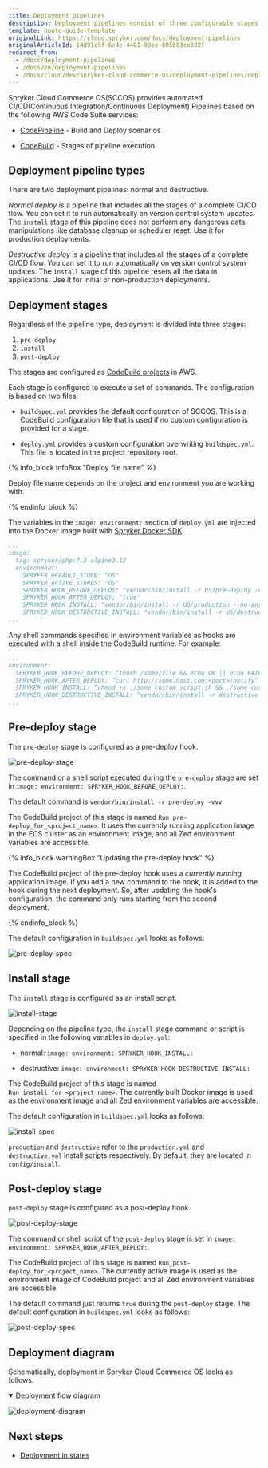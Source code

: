 ```yaml
---
title: Deployment pipelines
description: Deployment pipelines consist of three configurable stages.
template: howto-guide-template
originalLink: https://cloud.spryker.com/docs/deployment-pipelines
originalArticleId: 14d91c9f-6c4e-4481-83ee-005683ce602f
redirect_from:
  - /docs/deployment-pipelines
  - /docs/en/deployment-pipelines
  - /docs/cloud/dev/spryker-cloud-commerce-os/deployment-pipelines/deployment-pipelines.html
---
```


Spryker Cloud Commerce OS(SCCOS) provides automated CI/CD(Continuous Integration/Continuous Deployment) Pipelines based on the following AWS Code Suite services:

*   [CodePipeline](https://aws.amazon.com/codepipeline/) - Build and Deploy scenarios

*   [CodeBuild](https://aws.amazon.com/codebuild/) - Stages of pipeline execution


## Deployment pipeline types


There are two deployment pipelines: normal and destructive.

_Normal deploy_ is a pipeline that includes all the stages of a complete CI/CD flow. You can set it to run automatically on version control system updates. The `install` stage of this pipeline does not perform any dangerous data manipulations like database cleanup or scheduler reset. Use it for production deployments.

_Destructive deploy_ is a pipeline that includes all the stages of a complete CI/CD flow. You can set it to run automatically on version control system updates. The `install` stage of this pipeline resets all the data in applications. Use it for initial or non-production deployments.

## Deployment stages


Regardless of the pipeline type, deployment is divided into three stages:

1. `pre-deploy`
2. `install`
3. `post-deploy`


The stages are configured as [CodeBuild projects](https://docs.aws.amazon.com/codebuild/latest/userguide/builds-projects-and-builds.html) in AWS.

Each stage is configured to execute a set of commands. The configuration is based on two files:

*   `buildspec.yml` provides the default configuration of SCCOS. This is a CodeBuild configuration file that is used if no custom configuration is provided for a stage.

*   `deploy.yml` provides a custom configuration overwriting `buildspec.yml`. This file is located in the project repository root.

{% info_block infoBox "Deploy file name" %}

Deploy file name depends on the project and environment you are working with.

{% endinfo_block %}


The variables in the `image: environment:` section of `deploy.yml` are injected into the Docker image built with [Spryker Docker SDK](/docs/scos/dev/the-docker-sdk/{{site.version}}/the-docker-sdk.html).

```yaml
...
image:
  tag: spryker/php:7.3-alpine3.12
  environment:
    SPRYKER_DEFAULT_STORE: "US"
    SPRYKER_ACTIVE_STORES: "US"
    SPRYKER_HOOK_BEFORE_DEPLOY: "vendor/bin/install -r US/pre-deploy -vvv"
    SPRYKER_HOOK_AFTER_DEPLOY: "true"
    SPRYKER_HOOK_INSTALL: "vendor/bin/install -r US/production --no-ansi -vvv"
    SPRYKER_HOOK_DESTRUCTIVE_INSTALL: "vendor/bin/install -r US/destructive --no-ansi -vvv"
...
```

Any shell commands specified in environment variables as hooks are executed with a shell inside the CodeBuild runtime. For example:

```yaml
...
environment:
  SPRYKER_HOOK_BEFORE_DEPLOY: “touch /some/file && echo OK || echo FAIL“
  SPRYKER_HOOK_AFTER_DEPLOY: “curl http://some.host.com:<port>/notify“
  SPRYKER_HOOK_INSTALL: “chmod +x ./some_custom_script.sh && ./some_custom_scipt.sh“
  SPRYKER_HOOK_DESTRUCTIVE_INSTALL: “vendor/bin/install -r destructive --no-ansi -vvv“
...
 ```




## Pre-deploy stage


The `pre-deploy` stage is configured as a pre-deploy hook.

![pre-deploy-stage](https://spryker.s3.eu-central-1.amazonaws.com/cloud-docs/Spryker+Cloud/Deployment+pipelines/Deployment+pipelines/pre-deploy-stage.png)

The command or a shell script executed during the `pre-deploy` stage are set in `image: environment: SPRYKER_HOOK_BEFORE_DEPLOY:`.

The default command is `vendor/bin/install -r pre-deploy -vvv`.

The CodeBuild project of this stage is named `Run_pre-deploy_for_<project_name>`. It uses the currently running application image in the ECS cluster as an environment image, and all Zed environment variables are accessible.

{% info_block warningBox "Updating the pre-deploy hook" %}

The CodeBuild project of the pre-deploy hook uses a *currently running* application image. If you add a new command to the hook, it is added to the hook during the next deployment. So, after updating the hook's configuration, the command only runs starting from the second deployment.

{% endinfo_block %}

The default configuration in `buildspec.yml` looks as follows:

![pre-deploy-spec](https://spryker.s3.eu-central-1.amazonaws.com/cloud-docs/Spryker+Cloud/Deployment+pipelines/Deployment+pipelines/pre-deploy-buildspec.png)

## Install stage


The `install` stage is configured as an install script.

![install-stage](https://spryker.s3.eu-central-1.amazonaws.com/cloud-docs/Spryker+Cloud/Deployment+pipelines/Deployment+pipelines/install-stage.png)

Depending on the pipeline type, the `install` stage command or script is specified in the following variables in `deploy.yml`:

*   normal: `image: environment: SPRYKER_HOOK_INSTALL:`

*   destructive: `image: environment: SPRYKER_HOOK_DESTRUCTIVE_INSTALL:`


The CodeBuild project of this stage is named `Run_install_for_<project_name>`. The currently built Docker image is used as the environment image and all Zed environment variables are accessible.

The default configuration in `buildspec.yml` looks as follows:

![install-spec](https://spryker.s3.eu-central-1.amazonaws.com/cloud-docs/Spryker+Cloud/Deployment+pipelines/Deployment+pipelines/install-spec.png)

`production` and `destructive` refer to the `production.yml` and `destructive.yml` install scripts respectively. By default, they are located in `config/install`.


## Post-deploy stage


`post-deploy` stage is configured as a post-deploy hook.

![post-deploy-stage](https://spryker.s3.eu-central-1.amazonaws.com/cloud-docs/Spryker+Cloud/Deployment+pipelines/Deployment+pipelines/post-deploy-stage.png)

The command or shell script of the `post-deploy` stage is set in `image: environment: SPRYKER_HOOK_AFTER_DEPLOY:`.

The CodeBuild project of this stage is named `Run_post-deploy_for_<project_name>`. The currently active image is used as the environment image of CodeBuild project and all Zed environment variables are accessible.

The default command just returns `true` during the `post-deploy` stage. The default configuration in `buildspec.yml` looks as follows:

![post-deploy-spec](https://spryker.s3.eu-central-1.amazonaws.com/cloud-docs/Spryker+Cloud/Deployment+pipelines/Deployment+pipelines/post-deploy-spec.png)

## Deployment diagram

Schematically, deployment in Spryker Cloud Commerce OS looks as follows.

<details open>
    <summary>Deployment flow diagram</summary>

![deployment-diagram](https://confluence-connect.gliffy.net/embed/image/18f6b79e-7e90-4a4e-b371-20b44d49983b.png?utm_medium=live&utm_source=custom)

</details>

## Next steps


*   [Deployment in states](/docs/cloud/dev/spryker-cloud-commerce-os/configure-deployment-pipelines/deployment-in-states.html)
